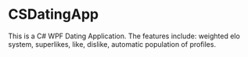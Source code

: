 # CSDatingApp
This is a C# WPF Dating Application. The features include: weighted elo system, superlikes, like, dislike, automatic population of profiles.
